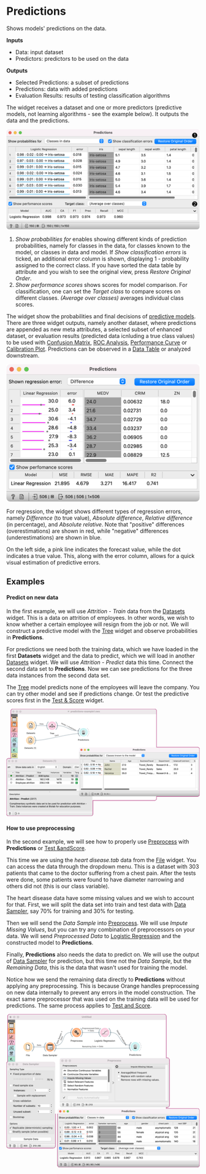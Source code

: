 Predictions
===========

Shows models' predictions on the data.

**Inputs**

- Data: input dataset
- Predictors: predictors to be used on the data

**Outputs**

- Selected Predictions: a subset of predictions
- Predictions: data with added predictions
- Evaluation Results: results of testing classification algorithms

The widget receives a dataset and one or more predictors (predictive models, not learning algorithms - see the example below). It outputs the data and the predictions.

![](images/Predictions-stamped.png)

1. *Show probabilities for* enables showing different kinds of prediction probabilities, namely for classes in the data, for classes known to the model, or classes in data and model.
   If *Show classification errors* is ticked, an additional error column is shown, displaying 1 - probability assigned to the correct class.
   If you have sorted the data table by attribute and you wish to see the original view, press *Restore Original Order*.
2. *Show performance scores* shows scores for model comparison. For classification, one can set the *Target class* to compare scores on different classes. *(Average over classes)* averages individual class scores.

The widget show the probabilities and final decisions of [predictive models](https://en.wikipedia.org/wiki/Predictive_modelling). There are three widget outputs, namely another dataset, where predictions are appended as new meta attributes, a selected subset of enhanced dataset, or evaluation results (predicted data icnluding a true class values) to be used with [Confusion Matrix](../evaluate/confusionmatrix.md), [ROC Analysis](../evaluate/rocanalysis.md), [Performance Curve](../evaluate/performancecurve.md) or [Calibration Plot](../evaluate/calibrationplot.md).  Predictions can be observed in a [Data Table](../data/datatable.md) or analyzed downstream.

![](images/Predictions-Regression.png)

For regression, the widget shows different types of regression errors, namely *Difference* (to true value), *Absolute difference*, *Relative difference* (in percentage), and *Absolute relative*. Note that "positive" differences (overestimations) are shown in red, while "negative" differences (underestimations) are shown in blue.

On the left side, a pink line indicates the forecast value, while the dot indicates a true value. This, along with the error column, allows for a quick visual estimation of predictive errors.

Examples
--------

#### Predict on new data

In the first example, we will use *Attrition - Train* data from the [Datasets](../data/datasets.md) widget. This is a data on attrition of employees. In other words, we wish to know whether a certain employee will resign from the job or not. We will construct a predictive model with the [Tree](../model/tree.md) widget and observe probabilities in **Predictions**.

For predictions we need both the training data, which we have loaded in the first **Datasets** widget and the data to predict, which we will load in another [Datasets](../data/datasets.md) widget. We will use *Attrition - Predict* data this time. Connect the second data set to **Predictions**. Now we can see predictions for the three data instances from the second data set.

The [Tree](../model/tree.md) model predicts none of the employees will leave the company. You can try other model and see if predictions change. Or test the predictive scores first in the [Test & Score](../evaluate/testandscore.md) widget.

![](images/Predictions-Example1.png)

#### How to use preprocessing

In the second example, we will see how to properly use [Preprocess](../data/preprocess.md) with **Predictions** or [Test &andScore](../evaluate/testandscore.md).

This time we are using the *heart disease.tab* data from the [File](../data/file.md) widget. You can access the data through the dropdown menu. This is a dataset with 303 patients that came to the doctor suffering from a chest pain. After the tests were done, some patients were found to have diameter narrowing and others did not (this is our class variable).

The heart disease data have some missing values and we wish to account for that. First, we will split the data set into train and test data with [Data Sampler](../data/datasampler.md), say 70% for training and 30% for testing.

Then we will send the *Data Sample* into [Preprocess](../data/preprocess.md). We will use *Impute Missing Values*, but you can try any combination of preprocessors on your data. We will send *Preprocessed Data* to [Logistic Regression](../model/logisticregression.md) and the constructed model to **Predictions**.

Finally, **Predictions** also needs the data to predict on. We will use the output of [Data Sampler](../data/datasampler.md) for prediction, but this time not the *Data Sample*, but the *Remaining Data*, this is the data that wasn't used for training the model.

Notice how we send the remaining data directly to **Predictions** without applying any preprocessing. This is because Orange handles preprocessing on new data internally to prevent any errors in the model construction. The exact same preprocessor that was used on the training data will be used for predictions. The same process applies to [Test and Score](../evaluate/testandscore.md).

![](images/Predictions-Example2.png)
